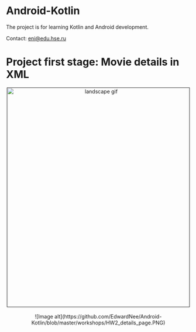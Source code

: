 # Android-Kotlin
The project is for learning Kotlin and Android development.

Contact: eni@edu.hse.ru
# Project first stage: Movie details in XML  

<p align="center">
    <a href=""https://imgflip.com/gif/4t74d2"><img width="500" height="600" src="https://i.imgflip.com/4t738o.gif" title="landscape gif"></a>
</p>
   
<p align="center">   
    ![Image alt](https://github.com/EdwardNee/Android-Kotlin/blob/master/workshops/HW2_details_page.PNG)  
</p>
